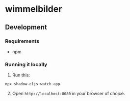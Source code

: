 # wimmelbilder

## Development

### Requirements

* npm

### Running it locally

1. Run this:

```bash
npx shadow-cljs watch app
```

2. Open `http://localhost:8080` in your browser of choice.
